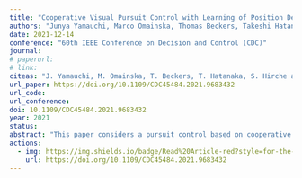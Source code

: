 ```yaml
---
title: "Cooperative Visual Pursuit Control with Learning of Position Dependent Target Motion via Gaussian Process"
authors: "Junya Yamauchi, Marco Omainska, Thomas Beckers, Takeshi Hatanaka, Sandra Hirche and Masayuki Fujita"
date: 2021-12-14
conference: "60th IEEE Conference on Decision and Control (CDC)"
journal:
# paperurl:
# link:
citeas: "J. Yamauchi, M. Omainska, T. Beckers, T. Hatanaka, S. Hirche and M. Fujita, “Cooperative Visual Pursuit Control with Learning of Position Dependent Target Motion via Gaussian Process”, 2021 60th IEEE Conference on Decision and Control (CDC), 2021, pp. 2211-2217."
url_paper: https://doi.org/10.1109/CDC45484.2021.9683432
url_code:
url_conference:
doi: 10.1109/CDC45484.2021.9683432
year: 2021
status:
abstract: "This paper considers a pursuit control based on cooperative target motion estimation by robotic networks equipped with visual sensors. First, we propose a cooperative pursuit control law with a vision-based observer using visual sensor networks, called networked visual motion observer. Then, we learn position dependent target motion by a Gaussian process and integrate it within the proposed control law. Second, we show that all rigid bodies converge to desired relative poses when at least one robot can obtain visual information of the target. Furthermore, we prove that the total estimation and control error is ultimately bounded with high probability when integrating a GP model. Finally, we demonstrate the effectiveness of the proposed control law through simulations."
actions:
  - img: https://img.shields.io/badge/Read%20Article-red?style=for-the-badge&logo=Adobe&logoColor=white
    url: https://doi.org/10.1109/CDC45484.2021.9683432
---
```

